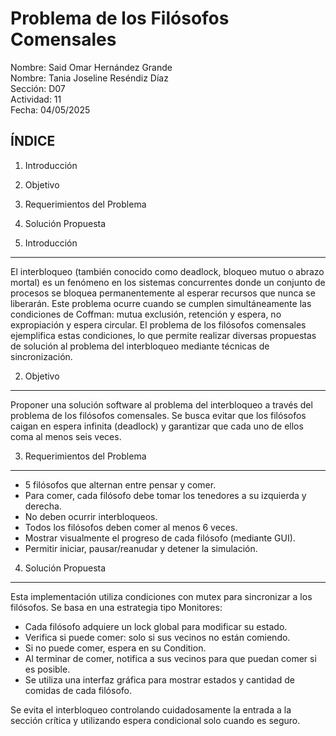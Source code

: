 Problema de los Filósofos Comensales
==================================================
Nombre: Said Omar Hernández Grande  
Nombre: Tania Joseline Reséndiz Díaz  
Sección: D07  
Actividad: 11  
Fecha: 04/05/2025

ÍNDICE
--------------------------------------------------
1. Introducción  
2. Objetivo  
3. Requerimientos del Problema  
4. Solución Propuesta  

1. Introducción
--------------------------------------------------
El interbloqueo (también conocido como deadlock, bloqueo mutuo o abrazo mortal) es un fenómeno en los sistemas concurrentes donde un conjunto de procesos se bloquea permanentemente al esperar recursos que nunca se liberarán. Este problema ocurre cuando se cumplen simultáneamente las condiciones de Coffman: mutua exclusión, retención y espera, no expropiación y espera circular. El problema de los filósofos comensales ejemplifica estas condiciones, lo que permite realizar diversas propuestas de solución al problema del interbloqueo mediante técnicas de sincronización.

2. Objetivo
--------------------------------------------------
Proponer una solución software al problema del interbloqueo a través del problema de los filósofos comensales. Se busca evitar que los filósofos caigan en espera infinita (deadlock) y garantizar que cada uno de ellos coma al menos seis veces.

3. Requerimientos del Problema
--------------------------------------------------
- 5 filósofos que alternan entre pensar y comer.
- Para comer, cada filósofo debe tomar los tenedores a su izquierda y derecha.
- No deben ocurrir interbloqueos.
- Todos los filósofos deben comer al menos 6 veces.
- Mostrar visualmente el progreso de cada filósofo (mediante GUI).
- Permitir iniciar, pausar/reanudar y detener la simulación.

4. Solución Propuesta
--------------------------------------------------
Esta implementación utiliza condiciones con mutex para sincronizar a los filósofos. Se basa en una estrategia tipo Monitores:

- Cada filósofo adquiere un lock global para modificar su estado.
- Verifica si puede comer: solo si sus vecinos no están comiendo.
- Si no puede comer, espera en su Condition.
- Al terminar de comer, notifica a sus vecinos para que puedan comer si es posible.
- Se utiliza una interfaz gráfica para mostrar estados y cantidad de comidas de cada filósofo.

Se evita el interbloqueo controlando cuidadosamente la entrada a la sección crítica y utilizando espera condicional solo cuando es seguro.
